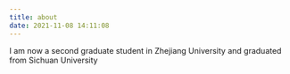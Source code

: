 ```yaml
---
title: about
date: 2021-11-08 14:11:08
---
```


I am now a second graduate student in Zhejiang University and graduated from Sichuan University